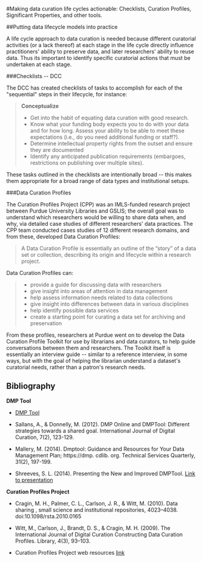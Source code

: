 #Making data curation life cycles actionable: Checklists, Curation Profiles, Significant Properties, and other tools.


##Putting data lifecycle models into practice

A life cycle approach to data curation is needed because different curatorial activities (or a lack thereof) at each stage in the life cycle directly influence practitioners' ability to preserve data, and later researchers' ability to reuse data. Thus its important to identify specific curatorial actions that must be undertaken at each stage.  

###Checklists -- DCC

The DCC has created checklists of tasks to accomplish for each of the "sequential" steps in their lifecycle, for instance: 

> **Conceptualize**
>- Get into the habit of equating data curation with good research. 
>- Know what your funding body expects you to do with your data and for how long. Assess your ability to be able to meet these expectations (i.e., do you need additional funding or staff?). 
>- Determine intellectual property rights from the outset and ensure they are documented
>- Identify any anticipated publication requirements (embargoes, restrictions on publishing over multiple sites). 

These tasks outlined in the checklists are intentionally broad -- this makes them appropriate for a broad range of data types and institutional setups.

###Data Curation Profiles 

The Curation Profiles Project (CPP) was an IMLS-funded research project between Purdue University Libraries and GSLIS; the overall goal was to understand which researchers would be willing to share data when, and why, via detailed case studies of different researchers' data practices.  The CPP team conducted cases studies of 12 different research domains, and from these, developed Data Curation Profiles: 

>A Data Curation Profile is essentially an outline of the “story” of a data set or collection, describing its origin and lifecycle within a research project.

Data Curation Profiles can:

> - provide a guide for discussing data with researchers
> - give insight into areas of attention in data management
> - help assess information needs related to data collections
> - give insight into differences between data in various disciplines
> - help identify possible data services
> - create a starting point for curating a data set for archiving and preservation

From these profiles, researchers at Purdue went on to develop the Data Curation Profile Toolkit for use by librarians and data curators, to help guide conversations between them and researchers. The Toolkit itself is essentially an interview guide -- similar to a reference interview, in some ways, but with the goal of helping the librarian understand a dataset's curatorial needs, rather than a patron's research needs. 

## Bibliography

**DMP Tool**

- [DMP Tool](https://dmptool.org//)

- Sallans, A., & Donnelly, M. (2012). DMP Online and DMPTool: Different strategies towards a shared goal. International Journal of Digital Curation, 7(2), 123-129.

- Mallery, M. (2014). Dmptool: Guidance and Resources for Your Data Management Plan; https://dmp. cdlib. org. Technical Services Quarterly, 31(2), 197-199.

- Shreeves, S. L. (2014). Presenting the New and Improved DMPTool. [Link to presentation](https://www.ideals.illinois.edu/handle/2142/49957)

**Curation Profiles Project**

- Cragin, M. H., Palmer, C. L., Carlson, J. R., & Witt, M. (2010). Data sharing , small science and institutional repositories, 4023–4038. doi:10.1098/rsta.2010.0165

- Witt, M., Carlson, J., Brandt, D. S., & Cragin, M. H. (2009). The International Journal of Digital Curation Constructing Data Curation Profiles. Library, 4(3), 93–103.

- Curation Profiles Project web resources [link](http://datacurationprofiles.org/)
